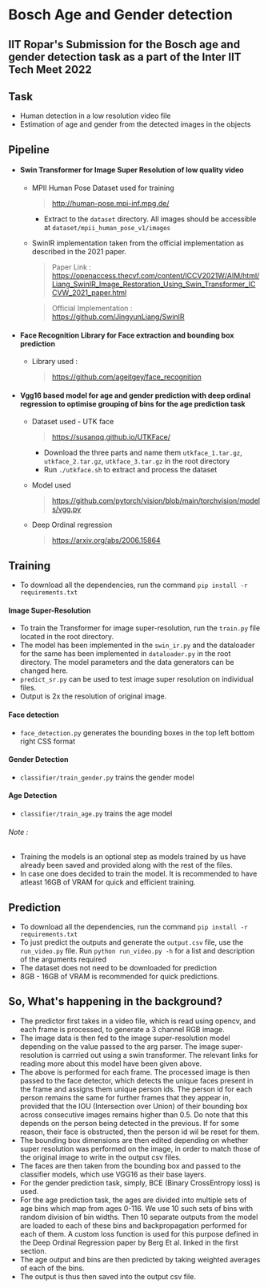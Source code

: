 # Bosch Age and Gender detection

## IIT Ropar's Submission for the Bosch age and gender detection task as a part of the Inter IIT Tech Meet 2022


## Task

- Human detection in a low resolution video file
- Estimation of age and gender from the detected images in the objects

## Pipeline

- ####  Swin Transformer for Image Super Resolution of low quality video
    - MPII Human Pose Dataset used for training 
        > http://human-pose.mpi-inf.mpg.de/   
      - Extract to the `dataset` directory. All images should be accessible at `dataset/mpii_human_pose_v1/images`

    - SwinIR implementation taken from the official implementation as described in the 2021 paper.
         > Paper Link : 
          https://openaccess.thecvf.com/content/ICCV2021W/AIM/html/Liang_SwinIR_Image_Restoration_Using_Swin_Transformer_ICCVW_2021_paper.html

         > Official Implementation : https://github.com/JingyunLiang/SwinIR

- ####  Face Recognition Library for Face extraction and bounding box prediction
    - Library used :
        >https://github.com/ageitgey/face_recognition

- ####  Vgg16 based model for age and gender prediction with deep ordinal regression to optimise grouping of bins for the age prediction task
    - Dataset used - UTK face
       > https://susanqq.github.io/UTKFace/
       - Download the three parts and name them `utkface_1.tar.gz`, `utkface_2.tar.gz`, `utkface_3.tar.gz` in the root directory
       - Run `./utkface.sh` to extract and process the dataset
    - Model used  
      >https://github.com/pytorch/vision/blob/main/torchvision/models/vgg.py 

    - Deep Ordinal regression 
      >https://arxiv.org/abs/2006.15864

## Training

- To download all the dependencies, run the command `pip install -r requirements.txt`
#### Image Super-Resolution
- To train the Transformer for image super-resolution, run the `train.py` file located in the root directory. 
- The model has been implemented in the `swin_ir.py` and the dataloader for the same has been implemented in `dataloader.py` in the root directory. The model parameters and the data generators can be changed here.
- `predict_sr.py` can be used to test image super resolution on individual files.
- Output is 2x the resolution of original image.

#### Face detection
- `face_detection.py` generates the bounding boxes in the top left bottom right CSS format

#### Gender Detection
- `classifier/train_gender.py` trains the gender model

#### Age Detection
- `classifier/train_age.py` trains the age model

###### Note :
- Training the models is an optional step as models trained by us have already been saved and provided along with the rest of the files. 
- In case one does decided to train the model. It is recommended to have atleast 16GB of VRAM for quick and efficient training.

## Prediction
- To download all the dependencies, run the command `pip install -r requirements.txt`
- To just predict the outputs and generate the `output.csv` file, use the `run_video.py` file. Run `python run_video.py -h` for a list
  and description of the arguments required
- The dataset does not need to be downloaded for prediction
- 8GB - 16GB of VRAM is recommended for quick predictions.

## So, What's happening in the background?

- The predictor first takes in a video file, which is read using opencv, and each frame is processed, to generate a 3 channel RGB image.
- The image data is then fed to the image super-resolution model depending on the value passed to the arg parser. The image super-resolution is carrried out using a swin transformer. The relevant links for reading more about this model have been given above.
- The above is performed for each frame. The processed image is then passed to the face detector, which detects the unique faces present in the frame and assigns them unique person ids. The person id for each person remains the same for further frames that they appear in, provided that the IOU (Intersection over Union) of their bounding box across consecutive images remains higher than 0.5. Do note that this depends on the person being detected in the previous. If for some reason, their face is obstructed, then the person id wil be reset for them.
- The bounding box dimensions are then edited depending on whether super resolution was performed on the image, in order to match those of the original image to write in the output csv files.
- The faces are then taken from the bounding box and passed to the classifier models, which use VGG16 as their base layers.
- For the gender prediction task, simply, BCE (Binary CrossEntropy loss) is used.
- For the age prediction task, the ages are divided into multiple sets of age bins which map from ages 0-116. We use 10 such sets of bins with random division of bin widths. Then 10 separate outputs from the model are loaded to each of these bins and backpropagation performed for each of them. A custom loss function is used for this purpose defined in the Deep Ordinal Regression paper by Berg Et al. linked in the first section.
- The age output and bins are then predicted by taking weighted averages of each of the bins.
- The output is thus then saved into the output csv file.

